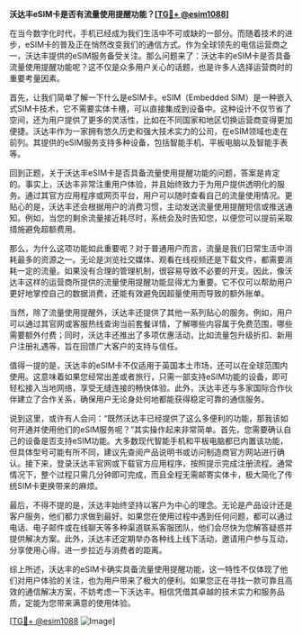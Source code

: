 **沃达丰eSIM卡是否有流量使用提醒功能？[[TG💪+ @esim1088](https://t.me/s/esim1088)]**

在当今数字化时代，手机已经成为我们生活中不可或缺的一部分。而随着技术的进步，eSIM卡的普及正在悄然改变我们的通信方式。作为全球领先的电信运营商之一，沃达丰提供的eSIM服务备受关注。那么问题来了：沃达丰的eSIM卡是否具备流量使用提醒功能呢？这不仅是众多用户关心的话题，也是许多人选择运营商时的重要考量因素。

首先，让我们简单了解一下什么是eSIM卡。eSIM（Embedded SIM）是一种嵌入式SIM卡技术，它不需要实体卡槽，可以直接集成到设备中。这种设计不仅节省了空间，还为用户提供了更多的灵活性，比如在不同国家和地区切换运营商变得更加便捷。沃达丰作为一家拥有悠久历史和强大技术实力的公司，在eSIM领域也走在前列。其提供的eSIM服务支持多种设备，包括智能手机、平板电脑以及智能手表等。

回到正题，关于沃达丰eSIM卡是否具备流量使用提醒功能的问题，答案是肯定的。事实上，沃达丰非常注重用户体验，并且始终致力于为用户提供透明化的服务。通过其官方应用程序或网页平台，用户可以随时查看自己的流量使用情况。更贴心的是，沃达丰还会根据用户的消费习惯，主动发送流量使用提醒短信或推送通知。例如，当您的剩余流量接近耗尽时，系统会及时告知您，以便您可以提前采取措施避免超额费用。

那么，为什么这项功能如此重要呢？对于普通用户而言，流量是我们日常生活中消耗最多的资源之一。无论是浏览社交媒体、观看在线视频还是下载文件，都需要消耗一定的流量。如果没有合理的管理机制，很容易导致不必要的开支。因此，像沃达丰这样的运营商所提供的流量使用提醒功能显得尤为重要。它不仅可以帮助用户更好地掌控自己的数据消费，还能有效避免因超量使用而导致的额外账单。

当然，除了流量使用提醒外，沃达丰还提供了其他一系列贴心的服务。例如，用户可以通过其官网或客服热线查询当前套餐详情，了解哪些内容属于免费范围，哪些需要额外付费；同时，沃达丰还推出了多项优惠活动，比如流量包升级折扣、新用户注册礼遇等，旨在回馈广大客户的支持与信任。

值得一提的是，沃达丰的eSIM卡不仅适用于英国本土市场，还可以在全球范围内使用。这意味着如果您经常出差或者旅行，只需一部支持eSIM功能的设备，即可轻松接入当地网络，享受无缝连接的畅快体验。此外，沃达丰还与多家国际合作伙伴建立了合作关系，确保用户无论身处何地都能获得稳定可靠的通信服务。

说到这里，或许有人会问：“既然沃达丰已经提供了这么多便利的功能，那我该如何开通并使用他们的eSIM服务呢？”其实操作起来非常简单。首先，您需要确认自己的设备是否支持eSIM功能。大多数现代智能手机和平板电脑都已内置该功能，但具体型号可能有所不同，建议先查阅产品说明书或访问制造商官方网站进行确认。接下来，登录沃达丰官网或下载官方应用程序，按照提示完成注册流程。通常情况下，整个过程只需几分钟即可完成，而且全程无需邮寄实体卡，极大简化了传统SIM卡更换带来的麻烦。

最后，不得不提的是，沃达丰始终坚持以客户为中心的理念。无论是产品设计还是客户服务，他们都力求做到最好。如果您在使用过程中遇到任何问题，都可以通过电话、电子邮件或在线聊天等多种渠道联系客服团队，他们会尽快为您解答疑惑并提供解决方案。此外，沃达丰还定期举办各种线上线下活动，邀请用户参与互动，分享使用心得，进一步拉近与消费者的距离。

综上所述，沃达丰的eSIM卡确实具备流量使用提醒功能，这一特性不仅体现了他们对用户体验的关注，也为用户带来了极大的便利。如果您正在寻找一款可靠且高效的通信解决方案，不妨考虑一下沃达丰。相信凭借其卓越的技术实力和服务品质，定能为您带来满意的使用体验。

[[TG💪+ @esim1088](https://t.me/s/esim1088) ![Image](https://i.postimg.cc/4NQfJmqS/Snipaste-2025-05-13-00-14-12.png)]
